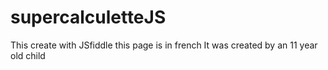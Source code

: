 # supercalculetteJS
This create with JSfiddle
this page is in french
It was created by an 11 year old child
